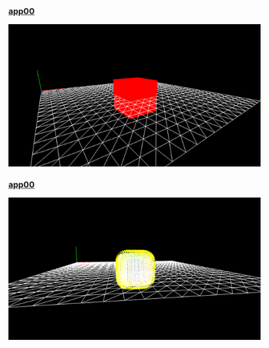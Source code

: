
### [app00](./app00/index.html)

[![](./app00/thumbnail.png)](./app00/index.html)

### [app00](./app01/index.html)

[![](./app01/thumbnail.png)](./app01/index.html)




